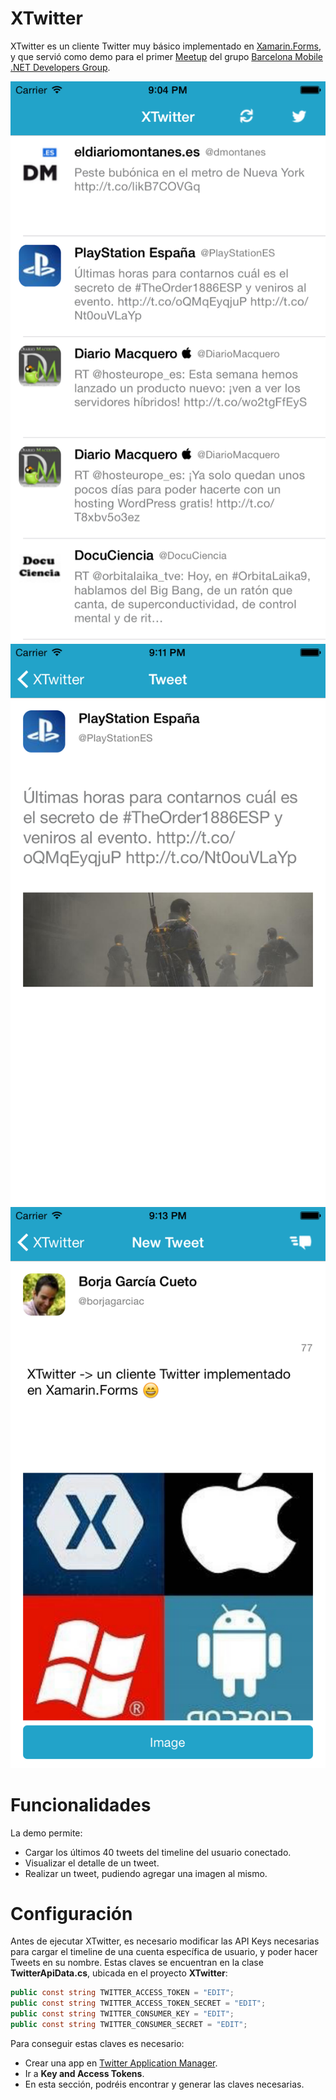 # XTwitter

XTwitter es un cliente Twitter muy básico implementado en [Xamarin.Forms], y que servió como demo para el primer [Meetup] del grupo [Barcelona Mobile .NET Developers Group].

![Alt text](/_screenshots/XTwitter1.png?raw=true "Optional Title")![Alt text](/_screenshots/XTwitter2.png?raw=true "Optional Title")![Alt text](/_screenshots/XTwitter3.png?raw=true "Optional Title")

# Funcionalidades

La demo permite:

- Cargar los últimos 40 tweets del timeline del usuario conectado.
- Visualizar el detalle de un tweet.
- Realizar un tweet, pudiendo agregar una imagen al mismo.
    
# Configuración
Antes de ejecutar XTwitter, es necesario modificar las API Keys necesarias para cargar el timeline de una cuenta específica de usuario, y poder hacer Tweets en su nombre. Estas claves se encuentran en la clase **TwitterApiData.cs**, ubicada en el proyecto **XTwitter**:

```C#
public const string TWITTER_ACCESS_TOKEN = "EDIT";
public const string TWITTER_ACCESS_TOKEN_SECRET = "EDIT";
public const string TWITTER_CONSUMER_KEY = "EDIT";
public const string TWITTER_CONSUMER_SECRET = "EDIT";
```

Para conseguir estas claves es necesario:

- Crear una app en [Twitter Application Manager].
- Ir a **Key and Access Tokens**.
- En esta sección, podréis encontrar y generar las claves necesarias.

[Xamarin.Forms]:http://xamarin.com/forms
[Meetup]:http://www.meetup.com/Barcelona-Mobile-NET-Developers-Group/
[Barcelona Mobile .NET Developers Group]:http://bcnmobilegroup.azurewebsites.net/
[Twitter Application Manager]:https://apps.twitter.com/
